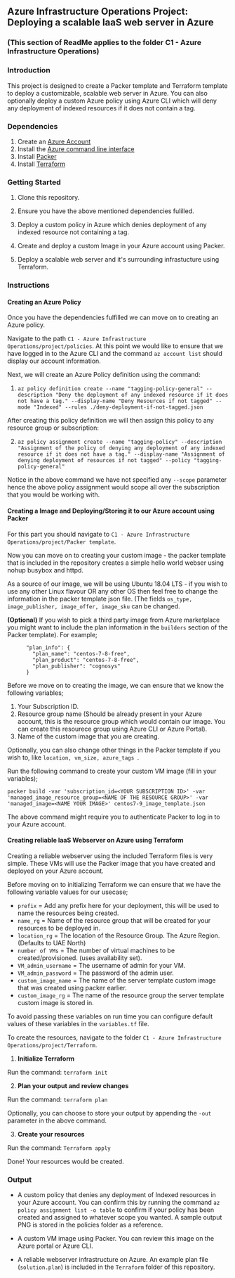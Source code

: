 ## Azure Infrastructure Operations Project: Deploying a scalable IaaS web server in Azure

### (This section of ReadMe applies to the folder C1 - Azure Infrastructure Operations)

### Introduction
This project is designed to create a Packer template and Terraform template to deploy a customizable, scalable web server in Azure. You can also optionally deploy a custom Azure policy using Azure CLI which will deny any deployment of indexed resources if it does not contain a tag.

### Dependencies
1. Create an [Azure Account](https://portal.azure.com) 
2. Install the [Azure command line interface](https://docs.microsoft.com/en-us/cli/azure/install-azure-cli?view=azure-cli-latest)
3. Install [Packer](https://www.packer.io/downloads)
4. Install [Terraform](https://www.terraform.io/downloads.html)

### Getting Started
1. Clone this repository.

2. Ensure you have the above mentioned dependencies fulilled.

3. Deploy a custom policy in Azure which denies deployment of any indexed resource not containing a tag.

4. Create and deploy a custom Image in your Azure account using Packer.

5. Deploy a scalable web server and it's surrounding infrastucture using Terraform. 

### Instructions

#### Creating an Azure Policy
Once you have the dependencies fulfilled we can move on to creating an Azure policy.

Navigate to the path ```C1 - Azure Infrastructure Operations/project/policies```. At this point we would like to ensure that we have logged in to the Azure CLI and the command ``` az account list ``` should display our account information.

Next, we will create an Azure Policy definition using the command:

1. ```az policy definition create --name "tagging-policy-general" --description "Deny the deployment of any indexed resource if it does not have a tag." --display-name "Deny Resources if not tagged" --mode "Indexed" --rules ./deny-deployment-if-not-tagged.json ```

After creating this policy definition we will then assign this policy to any resource group or subscription:

2. ```az policy assignment create --name "tagging-policy" --description "Assignment of the policy of denying any deployment of any indexed resource if it does not have a tag." --display-name "Assignment of denying deployment of resources if not tagged" --policy "tagging-policy-general"```

Notice in the above command we have not specified any ```--scope``` parameter hence the above policy assignment would scope all over the subscription that you would be working with.


#### Creating a Image and Deploying/Storing it to our Azure account using Packer

For this part you should navigate to ```C1 - Azure Infrastructure Operations/project/Packer template```.

Now you can move on to creating your custom image - the packer template that is included in the repository creates a simple hello world webser using nohup busybox and httpd. 

As a source of our image, we will be using Ubuntu 18.04 LTS - if you wish to use any other Linux flavour OR any other OS then feel free to change the information in the packer template json file. (The fields ```os_type, image_publisher, image_offer, image_sku``` can be changed.

**(Optional)** If you wish to pick a third party image from Azure marketplace you might want to include the plan information in the ```builders``` section of the Packer template). For example;

```
      "plan_info": {
        "plan_name": "centos-7-8-free",
        "plan_product": "centos-7-8-free",
        "plan_publisher": "cognosys"
      }
```

Before we move on to creating the image, we can ensure that we know the following variables;

1. Your Subscription ID.
2. Resource group name (Should be already present in your Azure account, this is the resource group which would contain our image. You can create this resourece group using Azure CLI or Azure Portal).
3. Name of the custom image that you are creating.

Optionally, you can also change other things in the Packer template if you wish to, like ```location, vm_size, azure_tags ```.

Run the following command to create your custom VM image (fill in your variables);

```packer build -var 'subscription_id=<YOUR SUBSCRIPTION ID>' -var 'managed_image_resource_group=<NAME OF THE RESOURCE GROUP>' -var 'managed_image=<NAME YOUR IMAGE>' centos7-9_image_template.json```

The above command might require you to authenticate Packer to log in to your Azure account.


#### Creating reliable IaaS Webserver on Azure using Terraform

Creating a reliable webserver using the included Terraform files is very simple. These VMs will use the Packer image that you have created and deployed on your Azure account.

Before moving on to initializing Terraform we can ensure that we have the following variable values for our usecase; 

*  ```prefix```  = Add any prefix here for your deployment, this will be used to name the resources being created.
* ```name_rg``` = Name of the resource group that will be created for your resources to be deployed in.
* ```location_rg``` = The location of the Resource Group. The Azure Region. (Defaults to UAE North)
* ```number of VMs``` = The number of virtual machines to be created/provisioned. (uses availability set).
* ```VM_admin_username``` = The username of admin for your VM.
* ```VM_admin_password``` = The password of the admin user.
* ```custom_image_name``` = The name of the server template custom image that was created using packer earlier. 
* ```custom_image_rg``` = The name of the resource group the server template custom image is stored in.

To avoid passing these variables on run time you can configure default values of these variables in the ```variables.tf``` file.

To create the resources, navigate to the folder ```C1 - Azure Infrastructure Operations/project/Terraform```.

1. **Initialize Terraform**

Run the command: ``` terraform init ```

2. **Plan your output and review changes**

Run the command: ``` terraform plan ``` 

Optionally, you can choose to store your output by appending the ```-out``` parameter in the above command.

3. **Create your resources**

Run the command: ```Terraform apply```

Done! Your resources would be created.


### Output

* A custom policy that denies any deployment of Indexed resources in your Azure account. You can confirm this by running the command ``` az policy assignment list -o table ``` to confirm if your policy has been created and assigned to whatever scope you wanted. A sample output PNG is stored in the policies folder as a reference.

* A custom VM image using Packer. You can review this image on the Azure portal or Azure CLI. 

* A reliable webserver infrastructure on Azure. An example plan file (```solution.plan```) is included in the ```Terraform``` folder of this repository. 
